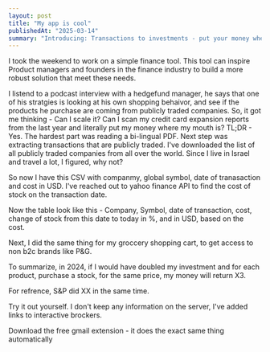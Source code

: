 ```yaml
---
layout: post
title: "My app is cool"
publishedAt: "2025-03-14"
summary: "Introducing: Transactions to investments - put your money where your mouth is" 
---
```


I took the weekend to work on a simple finance tool.
This tool can inspire Product managers and founders in the finance industry to build a more robust solution that meet these needs. 

I listend to a podcast interview with a hedgefund manager, he says that one of his stratgies is looking at his own shopping behaivor, and see if the products he purchase are coming from publicly traded companies. 
So, it got me thinking - Can I scale it? 
Can I scan my credit card expansion reports from the last year and literally put my money where my mouth is? 
TL;DR - Yes. 
The hardest part was reading a bi-lingual PDF. 
Next step was extracting transactions that are publicly traded. I've downloaded the list of all publicly traded companies from all over the world. Since I live in Israel and travel a lot, I figured, why not? 

So now I have this CSV with companmy, global symbol, date of tranasaction and cost in USD. I've reached out to yahoo finance API to find the cost of stock on the transaction date. 

Now the table look like this - Company, Symbol, date of transaction, cost, change of stock from this date to today in %, and in USD, based on the cost. 

Next, I did the same thing for my groccery shopping cart, to get access to non b2c brands like P&G. 

To summarize, in 2024, if I would have doubled my investment and for each product, purchase a stock, for the same price, my money will return X3. 

For refrence, S&P did XX in the same time. 

Try it out yourself. I don't keep any information on the server, I've added links to interactive brockers. 

Download the free gmail extension - it does the exact same thing automatically 